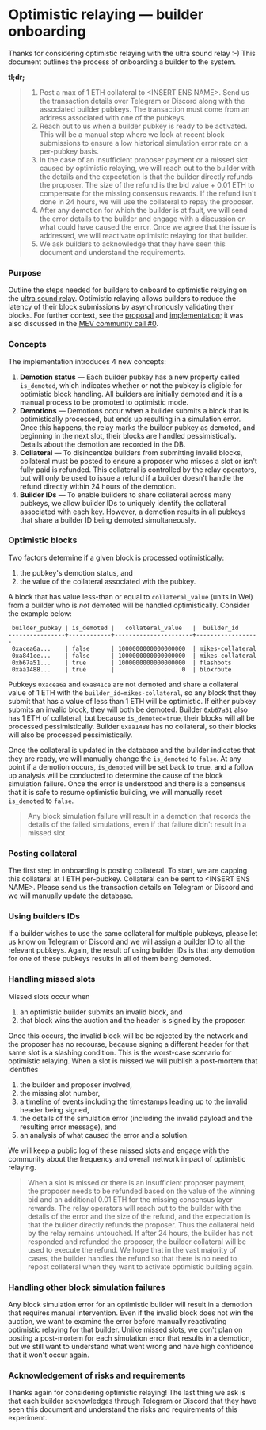 # Optimistic relaying — builder onboarding

Thanks for considering optimistic relaying with the ultra sound relay :-) This 
document outlines the process of onboarding a builder to the system.

**tl;dr;**

>1. Post a max of 1 ETH collateral to \<INSERT ENS NAME\>. Send us the transaction details
over Telegram or Discord along with the associated builder pubkeys. The transaction must come from
an address associated with one of the pubkeys. 
>2. Reach out to us when a builder pubkey is ready to be activated. This will be a manual step where
we look at recent block submissions to ensure a low historical simulation error rate on a per-pubkey basis.
>3. In the case of an insufficient proposer payment or a missed slot caused by optimistic relaying, we will reach out to the builder with the details and the expectation
is that the builder directly refunds the proposer. The size of the refund is the bid value + 0.01 ETH to compensate for the missing consensus rewards. If the refund isn't done in 24 hours,
we will use the collateral to repay the proposer.
>4. After any demotion for which the builder is at fault, we will send the error details to the builder and engage with a discussion on
what could have caused the error. Once we agree that the issue is addressed, we will reactivate 
optimistic relaying for that builder.
>5. We ask builders to acknowledge that they have seen this document and understand the requirements. 

### Purpose
Outline the steps needed for builders to onboard to optimistic relaying on the
[ultra sound relay](https://relay.ultrasound.money/). Optimistic relaying allows
builders to reduce the latency of their block submissions by asynchronously 
validating their blocks. For further context, see the [proposal](https://github.com/michaelneuder/opt-relay-docs/blob/main/proposal.md) and [implementation](https://github.com/flashbots/mev-boost-relay/pull/285); it 
was also discussed in the [MEV community call #0](https://collective.flashbots.net/t/mev-boost-community-call-0-23-feb-2023/1348).

### Concepts 
The implementation introduces 4 new concepts:

1. __Demotion status__ — Each builder pubkey has a new property called `is_demoted`, which indicates
whether or not the pubkey is eligible for optimistic block handling. All builders
are initially demoted and it is a manual process to be promoted to optimistic mode. 
2. __Demotions__ — Demotions occur when a builder submits a block that is optimistically processed, 
but ends up resulting in a simulation error. Once this happens, the relay marks the builder pubkey
as demoted, and beginning in the next slot, their blocks are handled pessimistically. Details about
the demotion are recorded in the DB.
3. __Collateral__ — To disincentize builders from submitting invalid blocks, collateral must be posted 
to ensure a proposer who misses a slot or isn't fully paid is refunded. This collateral
is controlled by the relay operators, but will only be used to issue a refund if a builder 
doesn't handle the refund directly within 24 hours of the demotion.
4. __Builder IDs__ — To enable builders to share collateral across many pubkeys, we allow
builder IDs to uniquely identify the collateral associated with each key. However, a demotion
results in all pubkeys that share a builder ID being demoted simultaneously. 

### Optimistic blocks
Two factors determine if a given block is processed optimistically:

1. the pubkey's demotion status, and
2. the value of the collateral associated with the pubkey.

A block that has value less-than or equal to `collateral_value` (units in Wei) from a builder
who is *not* demoted will be handled optimistically. Consider the example below:

```
 builder_pubkey | is_demoted |   collateral_value   |  builder_id   
----------------+------------+----------------------+------------------
 0xacea6a...    | false      | 1000000000000000000  | mikes-collateral
 0xa841ce...    | false      | 1000000000000000000  | mikes-collateral
 0xb67a51...    | true       | 1000000000000000000  | flashbots
 0xaa1488...    | true       |                   0  | bloxroute
```
Pubkeys `0xacea6a` and `0xa841ce` are not demoted and share a collateral value of 1 ETH with the `builder_id=mikes-collateral`, so any block
that they submit that has a value of less than 1 ETH will be optimistic. If either pubkey submits an invalid block, they will both be demoted. Builder `0xb67a51` 
also has 1 ETH of collateral, but because `is_demoted=true`, their blocks will all be processed
pessimistically. Builder `0xaa1488` has no collateral, so their blocks will also be processed pessimistically.

Once the collateral is updated in the database and the builder indicates that they are ready,
we will manually change the `is_demoted` to `false`. At any point if a demotion occurs, `is_demoted` will be set back to `true`, and
a follow up analysis will be conducted to determine the cause of the block simulation failure.
Once the error is understood and there is a consensus that it is safe to resume optimistic building, 
we will manually reset `is_demoted` to `false`.

> Any block simulation failure will result in a demotion that records the details of the
failed simulations, even if that failure didn't result in a missed slot.

### Posting collateral
The first step in onboarding is posting collateral. To start, we are capping this 
collateral at 1 ETH per-pubkey. Collateral can be sent to \<INSERT ENS NAME\>. 
Please send us the transaction details on Telegram or Discord and we will manually update
the database. 

### Using builders IDs
If a builder wishes to use the same collateral for multiple pubkeys, please let us
know on Telegram or Discord and we will assign a builder ID to all the relevant pubkeys.
Again, the result of using builder IDs is that any demotion for one of these pubkeys 
results in all of them being demoted.

### Handling missed slots
Missed slots occur when 

1. an optimistic builder submits an invalid block, and
2. that block wins the auction and the header is signed by the proposer.

Once this occurs, the invalid block will be be rejected by the network and the proposer
has no recourse, because signing a different header for that same slot is a slashing condition.
This is the worst-case scenario for optimistic relaying. When a slot is missed we will publish
a post-mortem that identifies

1. the builder and proposer involved,
2. the missing slot number,
3. a timeline of events including the timestamps leading up to the invalid header being signed,
4. the details of the simulation error (including the invalid payload and the resulting error message), and 
5. an analysis of what caused the error and a solution.

We will keep a public log of these missed slots and engage with the community about 
the frequency and overall network impact of optimistic relaying. 

> When a slot is missed or there is an insufficient proposer payment, the proposer needs to be refunded based on the value of the 
winning bid and an additional 0.01 ETH for the missing consensus layer rewards. The relay operators will reach out to the builder with the details of the
error and the size of the refund, and the expectation is that the builder directly refunds the proposer. Thus 
the collateral held by the relay remains untouched. If after 24 hours, the builder 
has not responded and refunded the proposer, the builder collateral will be used 
to execute the refund. We hope that in the vast majority of cases, the builder 
handles the refund so that there is no need to repost collateral when they want
to activate optimistic building again. 

### Handling other block simulation failures 
Any block simulation error for an optimistic builder will result in a demotion that
requires manual intervention. Even if the invalid block does not win the auction, we 
want to examine the error before manually reactivating optimistic relaying for that builder. 
Unlike missed slots, we don't plan on posting a post-mortem for each simulation error that results in a demotion, but we still
want to understand what went wrong and have high confidence that it won't occur again.

### Acknowledgement of risks and requirements

Thanks again for considering optimistic relaying! The last thing we ask is that 
each builder acknowledges through Telegram or Discord that they have seen this document and understand the risks
and requirements of this experiment. 

<!-- public API for them to check builder status? dashboard on USR? -->